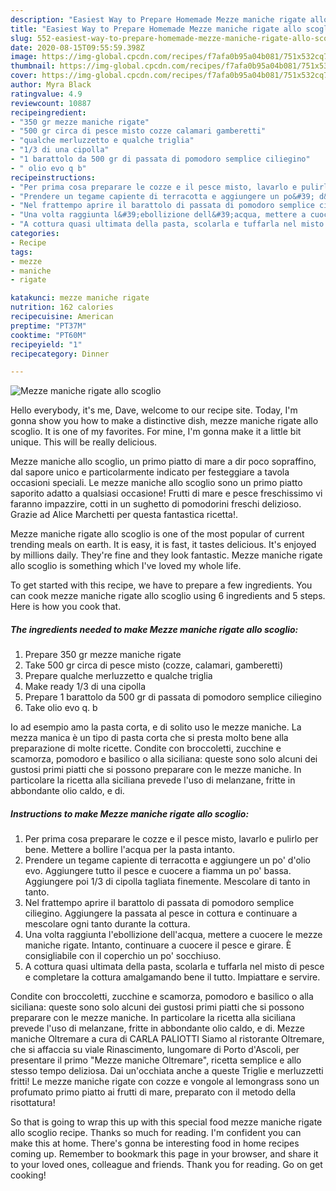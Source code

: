 ```yaml
---
description: "Easiest Way to Prepare Homemade Mezze maniche rigate allo scoglio"
title: "Easiest Way to Prepare Homemade Mezze maniche rigate allo scoglio"
slug: 552-easiest-way-to-prepare-homemade-mezze-maniche-rigate-allo-scoglio
date: 2020-08-15T09:55:59.398Z
image: https://img-global.cpcdn.com/recipes/f7afa0b95a04b081/751x532cq70/mezze-maniche-rigate-allo-scoglio-recipe-main-photo.jpg
thumbnail: https://img-global.cpcdn.com/recipes/f7afa0b95a04b081/751x532cq70/mezze-maniche-rigate-allo-scoglio-recipe-main-photo.jpg
cover: https://img-global.cpcdn.com/recipes/f7afa0b95a04b081/751x532cq70/mezze-maniche-rigate-allo-scoglio-recipe-main-photo.jpg
author: Myra Black
ratingvalue: 4.9
reviewcount: 10887
recipeingredient:
- "350 gr mezze maniche rigate"
- "500 gr circa di pesce misto cozze calamari gamberetti"
- "qualche merluzzetto e qualche triglia"
- "1/3 di una cipolla"
- "1 barattolo da 500 gr di passata di pomodoro semplice ciliegino"
- " olio evo q b"
recipeinstructions:
- "Per prima cosa preparare le cozze e il pesce misto, lavarlo e pulirlo per bene. Mettere a bollire l&#39;acqua per la pasta intanto."
- "Prendere un tegame capiente di terracotta e aggiungere un po&#39; d&#39;olio evo. Aggiungere tutto il pesce e cuocere a fiamma un po&#39; bassa. Aggiungere poi 1/3 di cipolla tagliata finemente. Mescolare di tanto in tanto."
- "Nel frattempo aprire il barattolo di passata di pomodoro semplice ciliegino. Aggiungere la passata al pesce in cottura e continuare a mescolare ogni tanto durante la cottura."
- "Una volta raggiunta l&#39;ebollizione dell&#39;acqua, mettere a cuocere le mezze maniche rigate. Intanto, continuare a cuocere il pesce e girare. È consigliabile con il coperchio un po&#39; socchiuso."
- "A cottura quasi ultimata della pasta, scolarla e tuffarla nel misto di pesce e completare la cottura amalgamando bene il tutto. Impiattare e servire."
categories:
- Recipe
tags:
- mezze
- maniche
- rigate

katakunci: mezze maniche rigate 
nutrition: 162 calories
recipecuisine: American
preptime: "PT37M"
cooktime: "PT60M"
recipeyield: "1"
recipecategory: Dinner

---
```



![Mezze maniche rigate allo scoglio](https://img-global.cpcdn.com/recipes/f7afa0b95a04b081/751x532cq70/mezze-maniche-rigate-allo-scoglio-recipe-main-photo.jpg)

Hello everybody, it's me, Dave, welcome to our recipe site. Today, I'm gonna show you how to make a distinctive dish, mezze maniche rigate allo scoglio. It is one of my favorites. For mine, I'm gonna make it a little bit unique. This will be really delicious.

Mezze maniche allo scoglio, un primo piatto di mare a dir poco sopraffino, dal sapore unico e particolarmente indicato per festeggiare a tavola occasioni speciali. Le mezze maniche allo scoglio sono un primo piatto saporito adatto a qualsiasi occasione! Frutti di mare e pesce freschissimo vi faranno impazzire, cotti in un sughetto di pomodorini freschi delizioso. Grazie ad Alice Marchetti per questa fantastica ricetta!.

Mezze maniche rigate allo scoglio is one of the most popular of current trending meals on earth. It is easy, it is fast, it tastes delicious. It's enjoyed by millions daily. They're fine and they look fantastic. Mezze maniche rigate allo scoglio is something which I've loved my whole life.


To get started with this recipe, we have to prepare a few ingredients. You can cook mezze maniche rigate allo scoglio using 6 ingredients and 5 steps. Here is how you cook that.

<!--inarticleads1-->

##### The ingredients needed to make Mezze maniche rigate allo scoglio:

1. Prepare 350 gr mezze maniche rigate
1. Take 500 gr circa di pesce misto (cozze, calamari, gamberetti)
1. Prepare qualche merluzzetto e qualche triglia
1. Make ready 1/3 di una cipolla
1. Prepare 1 barattolo da 500 gr di passata di pomodoro semplice ciliegino
1. Take  olio evo q. b


Io ad esempio amo la pasta corta, e di solito uso le mezze maniche. La mezza manica è un tipo di pasta corta che si presta molto bene alla preparazione di molte ricette. Condite con broccoletti, zucchine e scamorza, pomodoro e basilico o alla siciliana: queste sono solo alcuni dei gustosi primi piatti che si possono preparare con le mezze maniche. In particolare la ricetta alla siciliana prevede l&#39;uso di melanzane, fritte in abbondante olio caldo, e di. 

<!--inarticleads2-->

##### Instructions to make Mezze maniche rigate allo scoglio:

1. Per prima cosa preparare le cozze e il pesce misto, lavarlo e pulirlo per bene. Mettere a bollire l&#39;acqua per la pasta intanto.
1. Prendere un tegame capiente di terracotta e aggiungere un po&#39; d&#39;olio evo. Aggiungere tutto il pesce e cuocere a fiamma un po&#39; bassa. Aggiungere poi 1/3 di cipolla tagliata finemente. Mescolare di tanto in tanto.
1. Nel frattempo aprire il barattolo di passata di pomodoro semplice ciliegino. Aggiungere la passata al pesce in cottura e continuare a mescolare ogni tanto durante la cottura.
1. Una volta raggiunta l&#39;ebollizione dell&#39;acqua, mettere a cuocere le mezze maniche rigate. Intanto, continuare a cuocere il pesce e girare. È consigliabile con il coperchio un po&#39; socchiuso.
1. A cottura quasi ultimata della pasta, scolarla e tuffarla nel misto di pesce e completare la cottura amalgamando bene il tutto. Impiattare e servire.


Condite con broccoletti, zucchine e scamorza, pomodoro e basilico o alla siciliana: queste sono solo alcuni dei gustosi primi piatti che si possono preparare con le mezze maniche. In particolare la ricetta alla siciliana prevede l&#39;uso di melanzane, fritte in abbondante olio caldo, e di. Mezze maniche Oltremare a cura di CARLA PALIOTTI Siamo al ristorante Oltremare, che si affaccia su viale Rinascimento, lungomare di Porto d&#39;Ascoli, per presentare il primo &#34;Mezze maniche Oltremare&#34;, ricetta semplice e allo stesso tempo deliziosa. Dai un&#39;occhiata anche a queste Triglie e merluzzetti fritti! Le mezze maniche rigate con cozze e vongole al lemongrass sono un profumato primo piatto ai frutti di mare, preparato con il metodo della risottatura! 

So that is going to wrap this up with this special food mezze maniche rigate allo scoglio recipe. Thanks so much for reading. I'm confident you can make this at home. There's gonna be interesting food in home recipes coming up. Remember to bookmark this page in your browser, and share it to your loved ones, colleague and friends. Thank you for reading. Go on get cooking!
